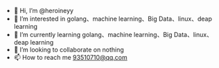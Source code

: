- 👋 Hi, I’m @heroineyy
- 👀 I’m interested in golang、machine learning、Big Data、linux、deap learning
- 🌱 I’m currently learning golang、machine learning、Big Data、linux、deap learning
- 💞️ I’m looking to collaborate on nothing
- 📫 How to reach me 93510710@qq.com

<!---
heroineyy/heroineyy is a ✨ special ✨ repository because its `README.md` (this file) appears on your GitHub profile.
You can click the Preview link to take a look at your changes.
--->
